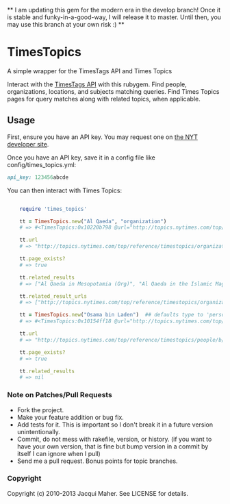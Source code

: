 ** I am updating this gem for the modern era in the develop branch! Once it is stable and funky-in-a-good-way, I will release it to master. Until then, you may use this branch at your own risk :) **


# TimesTopics

A simple wrapper for the TimesTags API and Times Topics

Interact with the [TimesTags API](http://developer.nytimes.com/docs/timestags_api) with this rubygem. Find people, organizations, locations, and subjects matching queries. Find Times Topics pages for query matches along with related topics, when applicable.

## Usage

First, ensure you have an API key. You may request one on [the NYT developer site](http://developer.nytimes.com/apps/register/).

Once you have an API key, save it in a config file like config/times_topics.yml:

```ruby
api_key: 123456abcde
```

You can then interact with Times Topics:

```ruby

    require 'times_topics'

    tt = TimesTopics.new("Al Qaeda", "organization")
    # => #<TimesTopics:0x10220b798 @url="http://topics.nytimes.com/top/reference/timestopics/organizations/a/al_qaeda/index.html", @related_results=["Al Qaeda in Mesopotamia (Org)", "Al Qaeda in the Islamic Maghreb (Org)"], @query="Al Qaeda", @type="organization", @result={"results"=>["Al Qaeda in Mesopotamia (Org)", "Al Qaeda in the Islamic Maghreb (Org)"], "filter"=>"(Org)", "num_results"=>3, "query"=>"Al Qaeda"}>

    tt.url
    # => "http://topics.nytimes.com/top/reference/timestopics/organizations/a/al_qaeda/index.html"

    tt.page_exists?
    # => true

    tt.related_results
    # => ["Al Qaeda in Mesopotamia (Org)", "Al Qaeda in the Islamic Maghreb (Org)"]

    tt.related_result_urls
    # => ["http://topics.nytimes.com/top/reference/timestopics/organizations/a/al_qaeda_in_mesopotamia/index.html", "http://topics.nytimes.com/top/reference/timestopics/organizations/a/al_qaeda_in_the_islamic_maghreb/index.html"]

    tt = TimesTopics.new("Osama bin Laden")  ## defaults type to 'person'
    # => #<TimesTopics:0x10154ff18 @url="http://topics.nytimes.com/top/reference/timestopics/people/b/osama_bin_laden/index.html", @query="Osama bin Laden", @type="person", @result={"results"=>[], "filter"=>"(Per)", "num_results"=>1, "query"=>"Osama bin Laden"}>

    tt.url
    # => "http://topics.nytimes.com/top/reference/timestopics/people/b/osama_bin_laden/index.html"

    tt.page_exists?
    # => true

    tt.related_results
    # => nil
```

### Note on Patches/Pull Requests

* Fork the project.
* Make your feature addition or bug fix.
* Add tests for it. This is important so I don't break it in a
  future version unintentionally.
* Commit, do not mess with rakefile, version, or history.
  (if you want to have your own version, that is fine but bump version in a commit by itself I can ignore when I pull)
* Send me a pull request. Bonus points for topic branches.

### Copyright

Copyright (c) 2010-2013 Jacqui Maher. See LICENSE for details.
